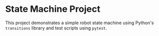 # State Machine Project

This project demonstrates a simple robot state machine using Python's `transitions` library and test scripts using `pytest`.
